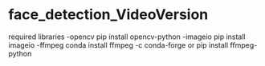 # face_detection_VideoVersion
required libraries
-opencv
pip install opencv-python
-imageio
pip install imageio
-ffmpeg
conda install ffmpeg -c conda-forge
or
pip install ffmpeg-python
